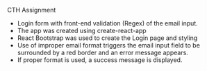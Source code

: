 CTH Assignment

- Login form with front-end validation (Regex) of the email input.
- The app was created using create-react-app
- React Bootstrap was used to create the Login page and styling
- Use of improper email format triggers the email input field to be surrounded by a red border and an error message appears.
- If proper format is used, a success message is displayed.
